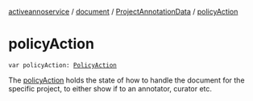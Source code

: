 [activeannoservice](../../index.md) / [document](../index.md) / [ProjectAnnotationData](index.md) / [policyAction](./policy-action.md)

# policyAction

`var policyAction: `[`PolicyAction`](../../project.policy/-policy-action/index.md)

The [policyAction](./policy-action.md) holds the state of how to handle the document for the specific project, to either show
if to an annotator, curator etc.

